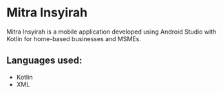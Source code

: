 # Mitra Insyirah

Mitra Insyirah is a mobile application developed using Android Studio with Kotlin for home-based businesses and MSMEs.

## Languages used:
- Kotlin
- XML
